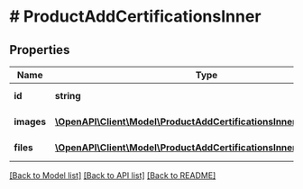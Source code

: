 # # ProductAddCertificationsInner

## Properties

Name | Type | Description | Notes
------------ | ------------- | ------------- | -------------
**id** | **string** | Certification ID |
**images** | [**\OpenAPI\Client\Model\ProductAddCertificationsInnerImagesInner[]**](ProductAddCertificationsInnerImagesInner.md) | Certification images | [optional]
**files** | [**\OpenAPI\Client\Model\ProductAddCertificationsInnerFilesInner[]**](ProductAddCertificationsInnerFilesInner.md) | Certification files | [optional]

[[Back to Model list]](../../README.md#models) [[Back to API list]](../../README.md#endpoints) [[Back to README]](../../README.md)
